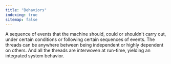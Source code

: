 ```yaml
---
title: "Behaviors"
indexing: true
sitemap: false
---
```

A sequence of events that the machine should, could or shouldn't carry out, under certain conditions or following certain sequences of events. The threads can be anywhere between being independent or highly dependent on others. And all the threads are interwoven at run-time, yielding an integrated system behavior.

